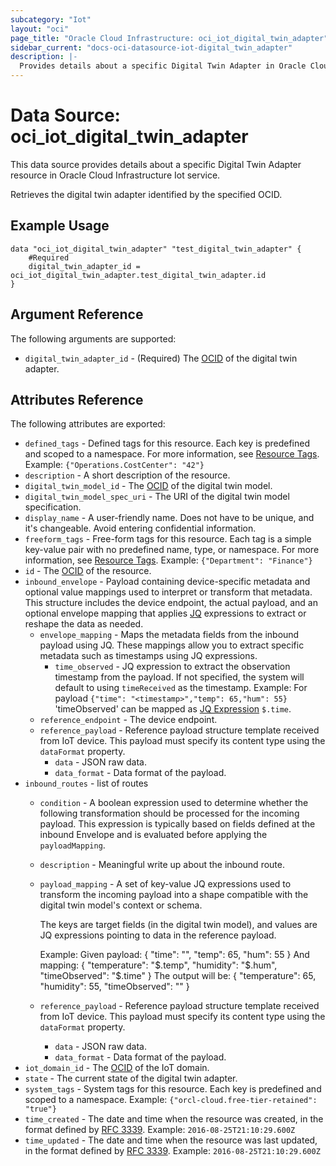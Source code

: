 ```yaml
---
subcategory: "Iot"
layout: "oci"
page_title: "Oracle Cloud Infrastructure: oci_iot_digital_twin_adapter"
sidebar_current: "docs-oci-datasource-iot-digital_twin_adapter"
description: |-
  Provides details about a specific Digital Twin Adapter in Oracle Cloud Infrastructure Iot service
---
```


# Data Source: oci_iot_digital_twin_adapter
This data source provides details about a specific Digital Twin Adapter resource in Oracle Cloud Infrastructure Iot service.

Retrieves the digital twin adapter identified by the specified OCID.

## Example Usage

```hcl
data "oci_iot_digital_twin_adapter" "test_digital_twin_adapter" {
	#Required
	digital_twin_adapter_id = oci_iot_digital_twin_adapter.test_digital_twin_adapter.id
}
```

## Argument Reference

The following arguments are supported:

* `digital_twin_adapter_id` - (Required) The [OCID](https://docs.cloud.oracle.com/iaas/Content/General/Concepts/identifiers.htm) of the digital twin adapter. 


## Attributes Reference

The following attributes are exported:

* `defined_tags` - Defined tags for this resource. Each key is predefined and scoped to a namespace. For more information, see [Resource Tags](https://docs.cloud.oracle.com/iaas/Content/General/Concepts/resourcetags.htm).  Example: `{"Operations.CostCenter": "42"}` 
* `description` - A short description of the resource. 
* `digital_twin_model_id` - The [OCID](https://docs.cloud.oracle.com/iaas/Content/General/Concepts/identifiers.htm) of the digital twin model.
* `digital_twin_model_spec_uri` - The URI of the digital twin model specification.
* `display_name` - A user-friendly name. Does not have to be unique, and it's changeable. Avoid entering confidential information.
* `freeform_tags` - Free-form tags for this resource. Each tag is a simple key-value pair with no predefined name, type, or namespace. For more information, see [Resource Tags](https://docs.cloud.oracle.com/iaas/Content/General/Concepts/resourcetags.htm).  Example: `{"Department": "Finance"}` 
* `id` - The [OCID](https://docs.cloud.oracle.com/iaas/Content/General/Concepts/identifiers.htm) of the resource.
* `inbound_envelope` - Payload containing device-specific metadata and optional value mappings used to interpret or transform that metadata. This structure includes the device endpoint, the actual payload, and an optional envelope mapping that applies [JQ](https://stedolan.github.io/jq/) expressions to extract or reshape the data as needed. 
	* `envelope_mapping` - Maps the metadata fields from the inbound payload using JQ. These mappings allow you to extract specific metadata such as timestamps using JQ expressions. 
		* `time_observed` - JQ expression to extract the observation timestamp from the payload. If not specified, the system will default to using `timeReceived` as the timestamp.  Example: For payload `{"time": "<timestamp>","temp": 65,"hum": 55}` 'timeObserved' can be mapped as [JQ Expression](https://jqplay.org/) `$.time`. 
	* `reference_endpoint` - The device endpoint. 
	* `reference_payload` - Reference payload structure template received from IoT device. This payload must specify its content type using the `dataFormat` property. 
		* `data` - JSON raw data.
		* `data_format` - Data format of the payload.
* `inbound_routes` - list of routes
	* `condition` - A boolean expression used to determine whether the following transformation should be processed for the incoming payload. This expression is typically based on fields defined at the inbound Envelope and is evaluated before applying the `payloadMapping`. 
	* `description` - Meaningful write up about the inbound route. 
	* `payload_mapping` - A set of key-value JQ expressions used to transform the incoming payload into a shape compatible with the digital twin model's context or schema.

		The keys are target fields (in the digital twin model), and values are JQ expressions pointing to data in the reference payload.

		Example: Given payload: { "time": "<timestamp>", "temp": 65, "hum": 55 } And mapping: { "temperature": "$.temp", "humidity": "$.hum", "timeObserved": "$.time" } The output will be: { "temperature": 65, "humidity": 55, "timeObserved": "<timestamp>" } 
	* `reference_payload` - Reference payload structure template received from IoT device. This payload must specify its content type using the `dataFormat` property. 
		* `data` - JSON raw data.
		* `data_format` - Data format of the payload.
* `iot_domain_id` - The [OCID](https://docs.cloud.oracle.com/iaas/Content/General/Concepts/identifiers.htm) of the IoT domain.
* `state` - The current state of the digital twin adapter.
* `system_tags` - System tags for this resource. Each key is predefined and scoped to a namespace.  Example: `{"orcl-cloud.free-tier-retained": "true"}` 
* `time_created` - The date and time when the resource was created, in the format defined by [RFC 3339](https://tools.ietf.org/html/rfc3339). Example: `2016-08-25T21:10:29.600Z` 
* `time_updated` - The date and time when the resource was last updated, in the format defined by [RFC 3339](https://tools.ietf.org/html/rfc3339). Example: `2016-08-25T21:10:29.600Z` 

